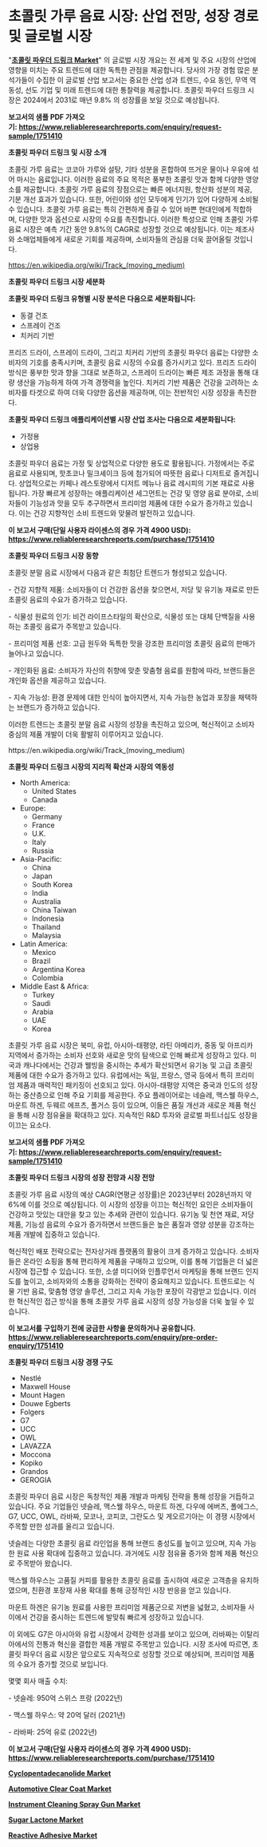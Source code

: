 <p><h1>초콜릿 가루 음료 시장: 산업 전망, 성장 경로 및 글로벌 시장</h1></p><p>"<strong><a href="https://www.reliableresearchreports.com/chocolate-powdered-drinks-r1751410?utm_campaign=106&utm_medium=7&utm_source=Github&utm_content=ia&utm_term=10112024&utm_id=chocolate-powdered-drinks">초콜릿 파우더 드링크 Market</a></strong>" 의 글로벌 시장 개요는 전 세계 및 주요 시장의 산업에 영향을 미치는 주요 트렌드에 대한 독특한 관점을 제공합니다. 당사의 가장 경험 많은 분석가들이 수집한 이 글로벌 산업 보고서는 중요한 산업 성과 트렌드, 수요 동인, 무역 역동성, 선도 기업 및 미래 트렌드에 대한 통찰력을 제공합니다. 초콜릿 파우더 드링크 시장은 2024에서 2031로 매년 9.8% 의 성장률을 보일 것으로 예상됩니다.</p>
<p><strong>보고서의 샘플 PDF 가져오기:&nbsp;<a href="https://www.reliableresearchreports.com/enquiry/request-sample/1751410?utm_campaign=106&utm_medium=7&utm_source=Github&utm_content=ia&utm_term=10112024&utm_id=chocolate-powdered-drinks">https://www.reliableresearchreports.com/enquiry/request-sample/1751410</a></strong></p>
<p><strong>초콜릿 파우더 드링크 및 시장 소개</strong></p>
<p><p>초콜릿 가루 음료는 코코아 가루와 설탕, 기타 성분을 혼합하여 뜨거운 물이나 우유에 섞어 마시는 음료입니다. 이러한 음료의 주요 목적은 풍부한 초콜릿 맛과 함께 다양한 영양소를 제공합니다. 초콜릿 가루 음료의 장점으로는 빠른 에너지원, 항산화 성분의 제공, 기분 개선 효과가 있습니다. 또한, 어린이와 성인 모두에게 인기가 있어 다양하게 소비될 수 있습니다. 초콜릿 가루 음료는 특히 간편하게 즐길 수 있어 바쁜 현대인에게 적합하며, 다양한 맛과 옵션으로 시장의 수요를 촉진합니다. 이러한 특성으로 인해 초콜릿 가루 음료 시장은 예측 기간 동안 9.8%의 CAGR로 성장할 것으로 예상됩니다. 이는 제조사와 소매업체들에게 새로운 기회를 제공하며, 소비자들의 관심을 더욱 끌어올릴 것입니다.</p></p>
<p><a href="https://en.wikipedia.org/wiki/Track_(moving_medium)?utm_campaign=106&utm_medium=7&utm_source=Github&utm_content=ia&utm_term=10112024&utm_id=chocolate-powdered-drinks">https://en.wikipedia.org/wiki/Track_(moving_medium)</a></p>
<p><strong>초콜릿 파우더 드링크 시장 세분화</strong></p>
<p><strong>초콜릿 파우더 드링크 유형별 시장 분석은 다음으로 세분화됩니다:</strong></p>
<p><ul><li>동결 건조</li><li>스프레이 건조</li><li>치커리 기반</li></ul></p>
<p><p>프리즈 드라이, 스프레이 드라이, 그리고 치커리 기반의 초콜릿 파우더 음료는 다양한 소비자의 기호를 충족시키며, 초콜릿 음료 시장의 수요를 증가시키고 있다. 프리즈 드라이 방식은 풍부한 맛과 향을 그대로 보존하고, 스프레이 드라이는 빠른 제조 과정을 통해 대량 생산을 가능하게 하여 가격 경쟁력을 높인다. 치커리 기반 제품은 건강을 고려하는 소비자를 타겟으로 하여 더욱 다양한 옵션을 제공하며, 이는 전반적인 시장 성장을 촉진한다.</p></p>
<p><strong>초콜릿 파우더 드링크 애플리케이션별 시장 산업 조사는 다음으로 세분화됩니다:</strong></p>
<p><ul><li>가정용</li><li>상업용</li></ul></p>
<p><p>초콜릿 파우더 음료는 가정 및 상업적으로 다양한 용도로 활용됩니다. 가정에서는 주로 음료로 사용되며, 핫초코나 밀크셰이크 등에 첨가되어 따뜻한 음료나 디저트로 즐겨집니다. 상업적으로는 카페나 레스토랑에서 디저트 메뉴나 음료 레시피의 기본 재료로 사용됩니다. 가장 빠르게 성장하는 애플리케이션 세그먼트는 건강 및 영양 음료 분야로, 소비자들이 기능성과 맛을 모두 추구하면서 프리미엄 제품에 대한 수요가 증가하고 있습니다. 이는 건강 지향적인 소비 트렌드와 맞물려 발전하고 있습니다.</p></p>
<p><strong>이 보고서 구매(단일 사용자 라이센스의 경우 가격 4900 USD): <a href="https://www.reliableresearchreports.com/purchase/1751410?utm_campaign=106&utm_medium=7&utm_source=Github&utm_content=ia&utm_term=10112024&utm_id=chocolate-powdered-drinks">https://www.reliableresearchreports.com/purchase/1751410</a></strong></p>
<p><strong>초콜릿 파우더 드링크 시장 동향</strong></p>
<p><p>초콜릿 분말 음료 시장에서 다음과 같은 최첨단 트렌드가 형성되고 있습니다.</p><p>- 건강 지향적 제품: 소비자들이 더 건강한 옵션을 찾으면서, 저당 및 유기농 재료로 만든 초콜릿 음료의 수요가 증가하고 있습니다.</p><p>- 식물성 원료의 인기: 비건 라이프스타일의 확산으로, 식물성 또는 대체 단백질을 사용하는 초콜릿 음료가 주목받고 있습니다.</p><p>- 프리미엄 제품 선호: 고급 원두와 독특한 맛을 강조한 프리미엄 초콜릿 음료의 판매가 늘어나고 있습니다.</p><p>- 개인화된 음료: 소비자가 자신의 취향에 맞춘 맞춤형 음료를 원함에 따라, 브랜드들은 개인화 옵션을 제공하고 있습니다.</p><p>- 지속 가능성: 환경 문제에 대한 인식이 높아지면서, 지속 가능한 농업과 포장을 채택하는 브랜드가 증가하고 있습니다.</p><p>이러한 트렌드는 초콜릿 분말 음료 시장의 성장을 촉진하고 있으며, 혁신적이고 소비자 중심의 제품 개발이 더욱 활발히 이루어지고 있습니다.</p></p>
<p>https://en.wikipedia.org/wiki/Track_(moving_medium)</p>
<p><strong>초콜릿 파우더 드링크 시장의 지리적 확산과 시장의 역동성</strong></p>
<p><ul>
    <li>
        North America:
        <ul>
            <li>United States</li>
            <li>Canada</li>
        </ul>
    </li>
    <li>
        Europe:
        <ul>
            <li>Germany</li>
            <li>France</li>
            <li>U.K.</li>
            <li>Italy</li>
            <li>Russia</li>
        </ul>
    </li>
    <li>
        Asia-Pacific:
        <ul>
            <li>China</li>
            <li>Japan</li>
            <li>South Korea</li>
            <li>India</li>
            <li>Australia</li>
            <li>China Taiwan</li>
            <li>Indonesia</li>
            <li>Thailand</li>
            <li>Malaysia</li>
        </ul>
    </li>
    <li>
        Latin America:
        <ul>
            <li>Mexico</li>
            <li>Brazil</li>
            <li>Argentina Korea</li>
            <li>Colombia</li>
        </ul>
    </li>
    <li>
        Middle East & Africa:
        <ul>
            <li>Turkey</li>
            <li>Saudi</li>
            <li>Arabia</li>
            <li>UAE</li>
            <li>Korea</li>
        </ul>
    </li>
    </ul></p>
<p><p>초콜릿 가루 음료 시장은 북미, 유럽, 아시아-태평양, 라틴 아메리카, 중동 및 아프리카 지역에서 증가하는 소비자 선호와 새로운 맛의 탐색으로 인해 빠르게 성장하고 있다. 미국과 캐나다에서는 건강과 웰빙을 중시하는 추세가 확산되면서 유기농 및 고급 초콜릿 제품에 대한 수요가 증가하고 있다. 유럽에서는 독일, 프랑스, 영국 등에서 특히 프리미엄 제품과 매력적인 패키징이 선호되고 있다. 아시아-태평양 지역은 중국과 인도의 성장하는 중산층으로 인해 주요 기회를 제공한다. 주요 플레이어로는 네슬레, 맥스웰 하우스, 마운트 하겐, 두웨르 에프츠, 폴거스 등이 있으며, 이들은 품질 개선과 새로운 제품 혁신을 통해 시장 점유율을 확대하고 있다. 지속적인 R&D 투자와 글로벌 파트너십도 성장을 이끄는 요소다.</p></p>
<p><strong>보고서의 샘플 PDF 가져오기:&nbsp;<a href="https://www.reliableresearchreports.com/enquiry/request-sample/1751410?utm_campaign=106&utm_medium=7&utm_source=Github&utm_content=ia&utm_term=10112024&utm_id=chocolate-powdered-drinks">https://www.reliableresearchreports.com/enquiry/request-sample/1751410</a></strong></p>
<p><strong>초콜릿 파우더 드링크 시장의 성장 전망과 시장 전망</strong></p>
<p><p>초콜릿 가루 음료 시장의 예상 CAGR(연평균 성장률)은 2023년부터 2028년까지 약 6%에 이를 것으로 예상됩니다. 이 시장의 성장을 이끄는 혁신적인 요인은 소비자들이 건강하고 맛있는 대안을 찾고 있는 추세와 관련이 있습니다. 유기농 및 천연 재료, 저당 제품, 기능성 음료의 수요가 증가하면서 브랜드들은 높은 품질과 영양 성분을 강조하는 제품 개발에 집중하고 있습니다.</p><p>혁신적인 배포 전략으로는 전자상거래 플랫폼의 활용이 크게 증가하고 있습니다. 소비자들은 온라인 쇼핑을 통해 편리하게 제품을 구매하고 있으며, 이를 통해 기업들은 더 넓은 시장에 접근할 수 있습니다. 또한, 소셜 미디어와 인플루언서 마케팅을 통해 브랜드 인지도를 높이고, 소비자와의 소통을 강화하는 전략이 중요해지고 있습니다. 트렌드로는 식물 기반 음료, 맞춤형 영양 솔루션, 그리고 지속 가능한 포장이 각광받고 있습니다. 이러한 혁신적인 접근 방식을 통해 초콜릿 가루 음료 시장의 성장 가능성을 더욱 높일 수 있습니다.</p></p>
<p><strong>이 보고서를 구입하기 전에 궁금한 사항을 문의하거나 공유합니다. <a href="https://www.reliableresearchreports.com/enquiry/pre-order-enquiry/1751410?utm_campaign=106&utm_medium=7&utm_source=Github&utm_content=ia&utm_term=10112024&utm_id=chocolate-powdered-drinks">https://www.reliableresearchreports.com/enquiry/pre-order-enquiry/1751410</a></strong></p>
<p><strong>초콜릿 파우더 드링크 시장 경쟁 구도</strong></p>
<p><ul><li>Nestlé</li><li>Maxwell House</li><li>Mount Hagen</li><li>Douwe Egberts</li><li>Folgers</li><li>G7</li><li>UCC</li><li>OWL</li><li>LAVAZZA</li><li>Moccona</li><li>Kopiko</li><li>Grandos</li><li>GEROGIA</li></ul></p>
<p><p>초콜릿 파우더 음료 시장은 독창적인 제품 개발과 마케팅 전략을 통해 성장을 거듭하고 있습니다. 주요 기업들인 넷슬레, 맥스웰 하우스, 마운트 하겐, 다우에 에버츠, 폴에그스, G7, UCC, OWL, 라바짜, 모코나, 코피코, 그란도스 및 게오르기아는 이 경쟁 시장에서 주목할 만한 성과를 올리고 있습니다.</p><p>넷슬레는 다양한 초콜릿 음료 라인업을 통해 브랜드 충성도를 높이고 있으며, 지속 가능한 원료 사용 확대에 집중하고 있습니다. 과거에도 시장 점유율 증가와 함께 제품 혁신으로 주목받아 왔습니다.</p><p>맥스웰 하우스는 고품질 커피를 활용한 초콜릿 음료를 출시하여 새로운 고객층을 유치하였으며, 친환경 포장재 사용 확대를 통해 긍정적인 시장 반응을 얻고 있습니다.</p><p>마운트 하겐은 유기농 원료를 사용한 프리미엄 제품군으로 저변을 넓혔고, 소비자들 사이에서 건강을 중시하는 트렌드에 발맞춰 빠르게 성장하고 있습니다.</p><p>이 외에도 G7은 아시아와 유럽 시장에서 강력한 성과를 보이고 있으며, 라바짜는 이탈리아에서의 전통과 혁신을 결합한 제품 개발로 주목받고 있습니다. 시장 조사에 따르면, 초콜릿 파우더 음료 시장은 앞으로도 지속적으로 성장할 것으로 예상되며, 프리미엄 제품의 수요가 증가할 것으로 보입니다.</p><p>몇몇 회사 매출 수치:</p><p>- 넷슬레: 950억 스위스 프랑 (2022년)</p><p>- 맥스웰 하우스: 약 20억 달러 (2021년)</p><p>- 라바짜: 25억 유로 (2022년)</p></p>
<p><strong>이 보고서 구매(단일 사용자 라이센스의 경우 가격 4900 USD): <a href="https://www.reliableresearchreports.com/purchase/1751410?utm_campaign=106&utm_medium=7&utm_source=Github&utm_content=ia&utm_term=10112024&utm_id=chocolate-powdered-drinks">https://www.reliableresearchreports.com/purchase/1751410</a></strong></p>
<p><strong><p><a href="https://github.com/aiko92han/Market-Research-Report-List-1/blob/main/cyclopentadecanolide-market.md?utm_campaign=106&utm_medium=7&utm_source=Github&utm_content=ia&utm_term=10112024&utm_id=chocolate-powdered-drinks">Cyclopentadecanolide Market</a></p><p><a href="https://www.linkedin.com/pulse/global-perspectives-automotive-clear-coat-market-trends-forecast-y53yf?utm_campaign=106&utm_medium=7&utm_source=Github&utm_content=ia&utm_term=10112024&utm_id=chocolate-powdered-drinks">Automotive Clear Coat Market</a></p><p><a href="https://issuu.com/reportprime-2/docs/instrument-cleaning-spray-gun-marke_889aced734f9fa?utm_campaign=106&utm_medium=7&utm_source=Github&utm_content=ia&utm_term=10112024&utm_id=chocolate-powdered-drinks">Instrument Cleaning Spray Gun Market</a></p><p><a href="https://github.com/michaelhall412/Market-Research-Report-List-1/blob/main/sugar-lactone-market.md?utm_campaign=106&utm_medium=7&utm_source=Github&utm_content=ia&utm_term=10112024&utm_id=chocolate-powdered-drinks">Sugar Lactone Market</a></p><p><a href="https://www.linkedin.com/pulse/global-reactive-adhesive-market-focus-application-end-use-industry-l34sf?utm_campaign=106&utm_medium=7&utm_source=Github&utm_content=ia&utm_term=10112024&utm_id=chocolate-powdered-drinks">Reactive Adhesive Market</a></p></strong></p>
<p></p>